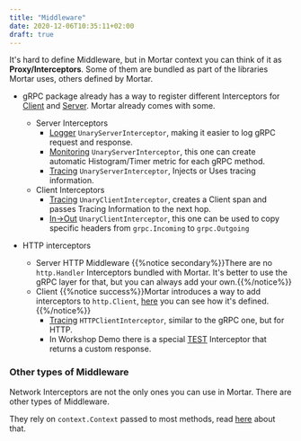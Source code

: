 ```yaml
---
title: "Middleware"
date: 2020-12-06T10:35:11+02:00
draft: true
---
```


It's hard to define Middleware, but in Mortar context you can think of it as **Proxy/Interceptors**.
Some of them are bundled as part of the libraries Mortar uses, others defined by Mortar.
  
  - gRPC package already has a way to register different Interceptors
    for [Client](https://github.com/grpc/grpc-go/blob/master/interceptor.go#L43)
    and [Server](https://github.com/grpc/grpc-go/blob/master/interceptor.go#L84).
    Mortar already comes with some.

    - Server Interceptors
      - [Logger](https://github.com/go-masonry/mortar/blob/master/middleware/interceptors/server/logger.go#L23) `UnaryServerInterceptor`, making it easier to log gRPC request and response.
      - [Monitoring](https://github.com/go-masonry/mortar/blob/master/middleware/interceptors/server/monitor.go#L30) `UnaryServerInterceptor`, this one can create automatic Histogram/Timer metric for each gRPC method.
      - [Tracing](https://github.com/go-masonry/mortar/blob/master/middleware/interceptors/trace/server.go#L13) `UnaryServerInterceptor`, Injects or Uses tracing information.
    - Client Interceptors
      - [Tracing](https://github.com/go-masonry/mortar/blob/master/middleware/interceptors/trace/client.go#L18) `UnaryClientInterceptor`, creates a Client span and passes Tracing Information to the next hop.
      - [In->Out](https://github.com/go-masonry/mortar/blob/master/middleware/interceptors/client/headers.go#L23) `UnaryClientInterceptor`, this one can be used to copy specific headers from `grpc.Incoming` to `grpc.Outgoing`

  - HTTP interceptors
    - Server HTTP Middleware
    {{%notice secondary%}}There are no `http.Handler` Interceptors bundled with Mortar. It's better to use the gRPC layer for that, but you can always add your own.{{%/notice%}}
    - Client
    {{%notice success%}}Mortar introduces a way to add interceptors to `http.Client`, [here](https://github.com/go-masonry/mortar/blob/master/interfaces/http/client/interfaces.go#L21) you can see how it's defined.{{%/notice%}}
      - [Tracing](https://github.com/go-masonry/mortar/blob/master/middleware/interceptors/trace/client.go#L44) `HTTPClientInterceptor`, similar to the gRPC one, but for HTTP.
      - In Workshop Demo there is a special [TEST](https://github.com/go-masonry/mortar-demo/blob/master/workshop/app/controllers/workshop_test.go#L164) Interceptor that returns a custom response.

### Other types of Middleware

Network Interceptors are not the only ones you can use in Mortar.
There are other types of Middleware.

They rely on `context.Context` passed to most methods, read [here](/middleware/context) about that.
